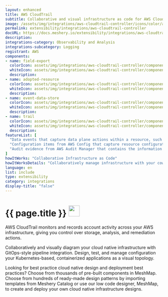 ```yaml
---
layout: enhanced
title: AWS CloudTrail
subtitle: Collaborative and visual infrastructure as code for AWS CloudTrail
image: /assets/img/integrations/aws-cloudtrail-controller/icons/color/aws-cloudtrail-controller-color.svg
permalink: extensibility/integrations/aws-cloudtrail-controller
docURL: https://docs.meshery.io/extensibility/integrations/aws-cloudtrail-controller
description: 
integrations-category: Observability and Analysis
integrations-subcategory: Logging
registrant: AWS
components: 
- name: field-export
  colorIcon: assets/img/integrations/aws-cloudtrail-controller/components/field-export/icons/color/field-export-color.svg
  whiteIcon: assets/img/integrations/aws-cloudtrail-controller/components/field-export/icons/white/field-export-white.svg
  description: 
- name: adopted-resource
  colorIcon: assets/img/integrations/aws-cloudtrail-controller/components/adopted-resource/icons/color/adopted-resource-color.svg
  whiteIcon: assets/img/integrations/aws-cloudtrail-controller/components/adopted-resource/icons/white/adopted-resource-white.svg
  description: 
- name: event-data-store
  colorIcon: assets/img/integrations/aws-cloudtrail-controller/components/event-data-store/icons/color/event-data-store-color.svg
  whiteIcon: assets/img/integrations/aws-cloudtrail-controller/components/event-data-store/icons/white/event-data-store-white.svg
  description: 
- name: trail
  colorIcon: assets/img/integrations/aws-cloudtrail-controller/components/trail/icons/color/trail-color.svg
  whiteIcon: assets/img/integrations/aws-cloudtrail-controller/components/trail/icons/white/trail-white.svg
  description: 
featureList: [
  "Data events that capture data plane actions within a resource, such as reading or writing an Amazon S3 object.",
  "Configuration items from AWS Config that capture resource configuration history and resource compliance history as evaluated by AWS Config rules.",
  "Audit evidence from AWS Audit Manager that contains the information needed to demonstrate compliance with the requirements as specified by Audit Manager controls."
]
howItWorks: "Collaborative Infrastructure as Code"
howItWorksDetails: "Collaboratively manage infrastructure with your coworkers synchronously sharing the same designs."
language: en
list: include
type: extensibility
category: integrations
display-title: "false"
---
```

<h1>{{ page.title }} <img src="{{ page.image }}" style="width: 35px; height: 35px;" /></h1>

<p>
AWS CloudTrail monitors and records account activity across your AWS infrastructure, giving you control over storage, analysis, and remediation actions.
</p>
<p>
    Collaboratively and visually diagram your cloud native infrastructure with GitOps-style pipeline integration. Design, test, and manage configuration your Kubernetes-based, containerized applications as a visual topology.
</p>
<p>
    Looking for best practice cloud native design and deployment best practices? Choose from thousands of pre-built components in MeshMap. Choose from hundreds of ready-made design patterns by importing templates from Meshery Catalog or use our low code designer, MeshMap, to create and deploy your own cloud native infrastructure designs.
</p>
